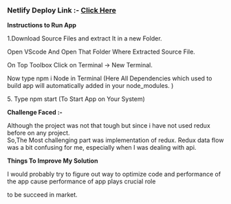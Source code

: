 <h3> Netlify Deploy Link :- <a href="https://moviezz-app.netlify.app/"> Click Here</a></h3>
<b>Instructions to Run App</b>
<p>1.Download Source Files and extract It in a new Folder.</p>
<P>Open VScode And Open That Folder Where Extracted Source File.</P>
<p>On Top Toolbox Click on Terminal -> New Terminal.</p>
<p>Now type npm i Node in Terminal (Here All Dependencies which used to build app will automatically added in your node_modules. )</p>
<p>5. Type npm start (To Start App on Your System)</p>

<b>Challenge Faced :-</b><p>Although the project was not that tough but since i have not used redux before on any project.
<br>So,The Most challenging part was implementation of redux.  Redux data flow was a bit confusing for me, especially when I was dealing with api. </p>
<b></b>
<body>
<b>Things To Improve My Solution</b>
<p> I would probably try to figure out way to optimize code and performance of the app cause performance of app plays crucial role</p>
<p>to be succeed in market. </p>
<b>
